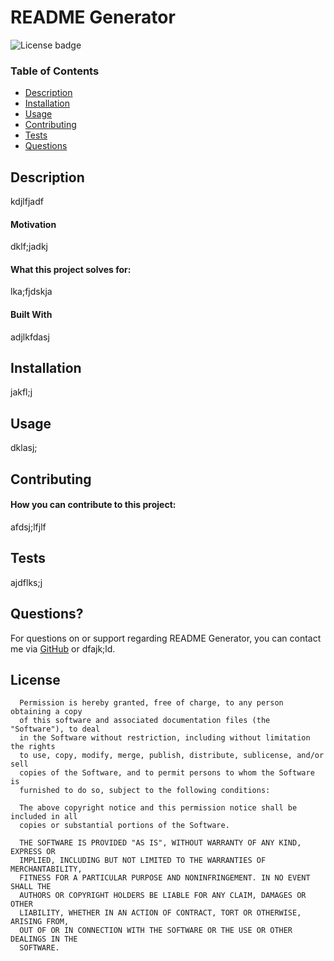 
  # README Generator
  ![License badge](https://img.shields.io/badge/license-MIT-blue)

  ### Table of Contents
  - [Description](https://github.com/jbradley84/readme-generator/tree/main/dist#description)
  - [Installation](https://github.com/jbradley84/readme-generator/tree/main/dist#installation)
  - [Usage](https://github.com/jbradley84/readme-generator/tree/main/dist#usage)
  - [Contributing](https://github.com/jbradley84/readme-generator/tree/main/dist#contributing)
  - [Tests](https://github.com/jbradley84/readme-generator/tree/main/dist#tests)
  - [Questions](https://github.com/jbradley84/readme-generator/tree/main/dist#questions)

  ## Description

  kdjlfjadf
  
   #### Motivation

   dklf;jadkj
   
  
   #### What this project solves for:

   lka;fjdskja
   
  

  #### Built With

  adjlkfdasj

  ## Installation

  jakfl;j

  ## Usage

  dklasj;

  ## Contributing

  
  #### How you can contribute to this project:

  afdsj;lfjlf

  ## Tests

  ajdflks;j

  ## Questions?

  For questions on or support regarding README Generator, you can contact me via [GitHub](https://github.com/jbradley84) or dfajk;ld.

  ## License 

  
      Permission is hereby granted, free of charge, to any person obtaining a copy
      of this software and associated documentation files (the "Software"), to deal
      in the Software without restriction, including without limitation the rights
      to use, copy, modify, merge, publish, distribute, sublicense, and/or sell
      copies of the Software, and to permit persons to whom the Software is
      furnished to do so, subject to the following conditions:

      The above copyright notice and this permission notice shall be included in all
      copies or substantial portions of the Software.

      THE SOFTWARE IS PROVIDED "AS IS", WITHOUT WARRANTY OF ANY KIND, EXPRESS OR
      IMPLIED, INCLUDING BUT NOT LIMITED TO THE WARRANTIES OF MERCHANTABILITY,
      FITNESS FOR A PARTICULAR PURPOSE AND NONINFRINGEMENT. IN NO EVENT SHALL THE
      AUTHORS OR COPYRIGHT HOLDERS BE LIABLE FOR ANY CLAIM, DAMAGES OR OTHER
      LIABILITY, WHETHER IN AN ACTION OF CONTRACT, TORT OR OTHERWISE, ARISING FROM,
      OUT OF OR IN CONNECTION WITH THE SOFTWARE OR THE USE OR OTHER DEALINGS IN THE
      SOFTWARE.
    

